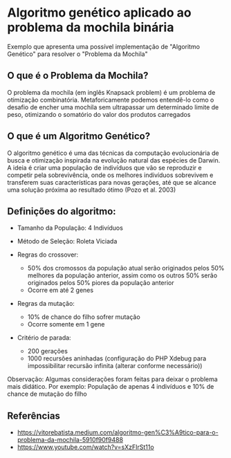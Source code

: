 # Algoritmo genético aplicado ao problema da mochila binária
Exemplo que apresenta uma possível implementação de "Algoritmo Genético" para resolver o "Problema da Mochila"

## O que é o Problema da Mochila?
O problema da mochila (em inglês Knapsack problem) é um problema de otimização combinatória. Metaforicamente podemos entendê-lo como o desafio de encher uma mochila sem ultrapassar um determinado limite de peso, otimizando o somatório do valor dos produtos carregados

## O que é um Algoritmo Genético?
O algoritmo genético é uma das técnicas da computação evolucionária de busca e otimização inspirada na evolução natural das espécies de Darwin. A ideia é criar uma população de indivíduos que vão se reproduzir e competir pela sobrevivência, onde os melhores indivíduos sobrevivem e transferem suas características para novas gerações, até que se alcance uma solução próxima ao resultado ótimo (Pozo et al. 2003)

## Definições do algoritmo:

- Tamanho da População: 4 Indivíduos

- Método de Seleção: Roleta Viciada

- Regras do crossover:
   * 50% dos cromossos da população atual serão originados pelos 50% melhores da população anterior, assim como os outros 50% serão originados pelos 50% piores da população anterior
   * Ocorre em até 2 genes

- Regras da mutação:
   * 10% de chance do filho sofrer mutação
   * Ocorre somente em 1 gene

- Critério de parada:
   * 200 gerações
   * 1000 recursões aninhadas (configuração do PHP Xdebug para impossibilitar recursão infinita (alterar conforme necessário))

Observação: Algumas considerações foram feitas para deixar o problema mais didático. Por exemplo: População de apenas 4 indivíduos e 10% de chance de mutação do filho

## Referências
- https://vitorebatista.medium.com/algoritmo-gen%C3%A9tico-para-o-problema-da-mochila-5910f90f9488
- https://www.youtube.com/watch?v=sXzFIrSt11o
